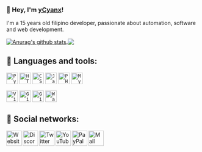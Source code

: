 ### 👋 Hey, I'm [yCyanx](https://github.com.io/yCyanx)!

I'm a 15 years old filipino developer, passionate about automation, software and web development.

<a href="https://github.com/yCyanx69?tab=repositories">
  <img align="center" src="https://github-readme-stats.vercel.app/api?username=yCyanx69&theme=algolia&show_icons=true&include_all_commits=true" alt="Anurag's github stats">
</a>
<a href="https://github.com/anuraghazra/github-readme-stats">
  <img align="center" src="https://github-readme-stats.vercel.app/api/top-langs/?username=yCyanx69&theme=algolia&layout=compact">
</a>

## 🚀 Languages and tools:

<code><img height="30" src="https://cv.quentium.fr/img/python.png" title="Python 3.8"></code>
<code><img height="30" src="https://cv.quentium.fr/img/HTML.png" title="HTML 5"></code>
<code><img height="30" src="https://cv.quentium.fr/img/CSS.png" title="CSS 3"></code>
<code><img height="30" src="https://cv.quentium.fr/img/JS.png" title="JavaScript ES5+"></code>
<code><img height="30" src="https://cv.quentium.fr/img/PHP.png" title="PHP 7.4"></code>
<code><img height="30" src="https://cv.quentium.fr/img/SQL.png" title="MySQL"></code>

<code><img height="30" src="https://cv.quentium.fr/img/visual_studio_code.png" title="Visual Studio Code"></code>
<code><img height="30" src="https://cv.quentium.fr/img/git.png" title="Git"></code>
<code><img height="30" src="https://cv.quentium.fr/img/github_desktop.png" title="GitHub desktop"></code>
<code><img height="30" src="https://cv.quentium.fr/img/wamp.png" title="Wamp"></code>

## 🔗 Social networks:

<a href="https://quentium.fr" title="Website">
  <img align="left" alt="Website" width="40px" src="https://quentium.fr/+img/footer/www.png" />
</a>
<a href="https://discord.gg/5sehgXx" title="Discord">
  <img align="left" alt="Discord" width="40px" src="https://quentium.fr/+img/footer/discord.png" />
</a>
<a href="https://www.twitter.com/QuentiumYT" title="Twitter">
  <img align="left" alt="Twitter" width="40px" src="https://quentium.fr/+img/footer/twitter.png" />
</a>
<a href="https://www.youtube.com/QuentiumYT" title="YouTube">
  <img align="left" alt="YouTube" width="40px" src="https://quentium.fr/+img/footer/youtube.png" />
</a>
<a href="https://www.paypal.me/QuentiumYT/1" title="PayPal">
  <img align="left" alt="PayPal" width="40px" src="https://quentium.fr/+img/footer/paypal.png" />
</a>
<a href="mailto:pro@quentium.fr?subject=[GitHub]%20Contact%20for%20..." title="Mail">
  <img align="left" alt="Mail" width="40px" src="https://quentium.fr/+img/footer/mail.png" />
</a>
